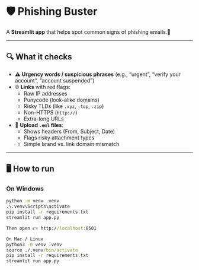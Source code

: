 # 🛡️ Phishing Buster

A **Streamlit app** that helps spot common signs of phishing emails.🚀

---

## 🔍 What it checks
- ⚠️ **Urgency words / suspicious phrases** (e.g., “urgent”, “verify your account”, “account suspended”)  
- 🌐 **Links** with red flags:
  - Raw IP addresses
  - Punycode (look-alike domains)
  - Risky TLDs (like `.xyz`, `.top`, `.zip`)
  - Non-HTTPS (`http://`)
  - Extra-long URLs
- 📩 **Upload `.eml` files**:
  - Shows headers (From, Subject, Date)
  - Flags risky attachment types
  - Simple brand vs. link domain mismatch

---

## 🖥️ How to run

### On Windows
```bat
python -m venv .venv
.\.venv\Scripts\activate
pip install -r requirements.txt
streamlit run app.py

Then open 👉 http://localhost:8501

On Mac / Linux
python3 -m venv .venv
source ./.venv/bin/activate
pip install -r requirements.txt
streamlit run app.py
